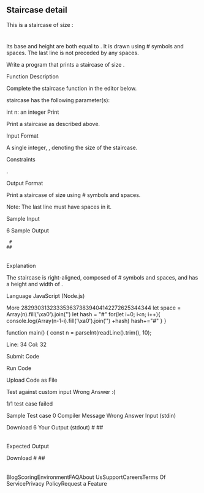 ##  Staircase detail

This is a staircase of size :

   #
  ##
 ###
####
Its base and height are both equal to . It is drawn using # symbols and spaces. The last line is not preceded by any spaces.

Write a program that prints a staircase of size .

Function Description

Complete the staircase function in the editor below.

staircase has the following parameter(s):

int n: an integer
Print

Print a staircase as described above.

Input Format

A single integer, , denoting the size of the staircase.

Constraints

 .

Output Format

Print a staircase of size  using # symbols and spaces.

Note: The last line must have  spaces in it.

Sample Input

6 
Sample Output

     #
    ##
   ###
  ####
 #####
######
Explanation

The staircase is right-aligned, composed of # symbols and spaces, and has a height and width of .

Language
JavaScript (Node.js)

More
2829303132333536373839404142272625344344
    let space = Array(n).fill('\xa0').join('') 
    let hash = "#"
    for(let i=0; i<n; i++){
        console.log(Array(n-1-i).fill('\xa0').join('') +hash)
        hash+="#"
    }
}

function main() {
    const n = parseInt(readLine().trim(), 10);

Line: 34 Col: 32

Submit Code

Run Code

Upload Code as File

Test against custom input
Wrong Answer :(

1/1 test case failed


Sample Test case 0
Compiler Message
Wrong Answer
Input (stdin)

Download
6
Your Output (stdout)
     #
    ##
   ###
  ####
 #####
######
Expected Output

Download
     #
    ##
   ###
  ####
 #####
######
BlogScoringEnvironmentFAQAbout UsSupportCareersTerms Of ServicePrivacy PolicyRequest a Feature